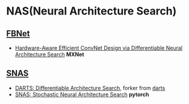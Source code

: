 # NAS(Neural Architecture Search)

## [FBNet](./fbnet)

- [Hardware-Aware Efficient ConvNet Design via Differentiable Neural Architecture Search](https://arxiv.org/pdf/1812.03443.pdf) **MXNet**

## [SNAS](./snas)

- [DARTS: Differentiable Architecture Search](https://arxiv.org/abs/1806.09055), forker from [darts](https://github.com/quark0/darts)
- [SNAS: Stochastic Neural Architecture Search](https://arxiv.org/abs/1812.09926) **pytorch**
